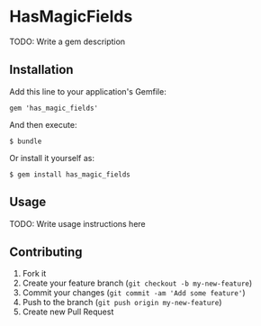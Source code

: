 # HasMagicFields

TODO: Write a gem description

## Installation

Add this line to your application's Gemfile:

    gem 'has_magic_fields'

And then execute:

    $ bundle

Or install it yourself as:

    $ gem install has_magic_fields

## Usage

TODO: Write usage instructions here

## Contributing

1. Fork it
2. Create your feature branch (`git checkout -b my-new-feature`)
3. Commit your changes (`git commit -am 'Add some feature'`)
4. Push to the branch (`git push origin my-new-feature`)
5. Create new Pull Request
